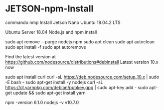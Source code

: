 # JETSON-npm-Install
commando nmp Install Jetson Nano Ubuntu 18.04.2 LTS


Ubuntu Server 18.04 Node.js and npm install

sudo apt remove --purge nodejs npm
sudo apt clean
sudo apt autoclean
sudo apt install -f
sudo apt autoremove

Find the latest version at https://github.com/nodesource/distributions#debinstall Latest version 10.x now

sudo apt install curl
curl -sL https://deb.nodesource.com/setup_10.x | sudo -E bash -
sudo apt-get install -y nodejs
curl -sL https://dl.yarnpkg.com/debian/pubkey.gpg | sudo apt-key add -
sudo apt-get update && sudo apt-get install yarn

npm -version
6.1.0
nodejs -v
v10.7.0
